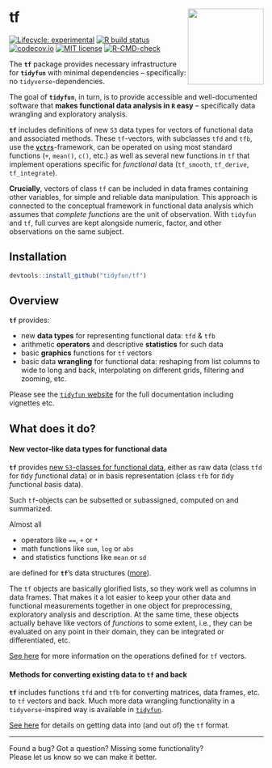 
<!-- README.md is generated from README.Rmd. Please edit that file -->

# tf <img src="https://github.com/tidyfun/tidyfun/blob/master/README_files/figures/tidyfun_hex.gif?raw=true" align="right" height = "150" />

<!-- badges: start -->

[![Lifecycle:
experimental](https://img.shields.io/badge/lifecycle-experimental-orange.svg)](https://www.tidyverse.org/lifecycle/#experimental)
[![R build
status](https://github.com/tidyfun/tf/workflows/R-CMD-check-full/badge.svg)](https://github.com/tidyfun/tf/actions)
[![codecov.io](https://codecov.io/github/tidyfun/tf/coverage.svg?branch=main)](https://codecov.io/github/tidyfun/tf/branch/main)
[![MIT
license](http://img.shields.io/badge/license-MIT-brightgreen.svg)](https://opensource.org/licenses/MIT)
[![R-CMD-check](https://github.com/tidyfun/tf/workflows/R-CMD-check/badge.svg)](https://github.com/tidyfun/tf/actions)
<!-- badges: end -->

The **`tf`** package provides necessary infrastructure for **`tidyfun`**
with minimal dependencies – specifically: no `tidyverse`-dependencies.

The goal of **`tidyfun`**, in turn, is to provide accessible and
well-documented software that **makes functional data analysis in `R`
easy** – specifically data wrangling and exploratory analysis.

**`tf`** includes definitions of new `S3` data types for vectors of
functional data and associated methods. These `tf`-vectors, with
subclasses `tfd` and `tfb`, use the
[**`vctrs`**](https://vctrs.r-lib.org/)-framework, can be operated on
using most standard functions (`+`, `mean()`, `c()`, etc.) as well as
several new functions in `tf` that implement operations specific for
*functional* data (`tf_smooth`, `tf_derive`, `tf_integrate`).

**Crucially**, vectors of class `tf` can be included in data frames
containing other variables, for simple and reliable data manipulation.
This approach is connected to the conceptual framework in functional
data analysis which assumes that *complete functions* are the unit of
observation. With `tidyfun` and `tf`, full curves are kept alongside
numeric, factor, and other observations on the same subject.

## Installation

``` r
devtools::install_github("tidyfun/tf")
```

## Overview

**`tf`** provides:

-   new **data types** for representing functional data: `tfd` & `tfb`
-   arithmetic **operators** and descriptive **statistics** for such
    data
-   basic **graphics** functions for `tf` vectors
-   basic data **wrangling** for functional data: reshaping from list
    columns to wide to long and back, interpolating on different grids,
    filtering and zooming, etc.

Please see the [`tidyfun` website](https://tidyfun.github.io/tidyfun)
for the full documentation including vignettes etc.

## What does it do?

#### New vector-like data types for functional data

**`tf`** provides [new `S3`-classes for functional
data](https://tidyfun.github.io/tidyfun/reference/index.html#section-tf-sub-classes-constructors-converters),
either as raw data (class `tfd` for *t*idy *f*unctional *d*ata) or in
basis representation (class `tfb` for *t*idy *f*unctional *b*asis data).

Such `tf`-objects can be subsetted or subassigned, computed on and
summarized.

Almost all

-   operators like `==`, `+` or `*`
-   math functions like `sum`, `log` or `abs`
-   and statistics functions like `mean` or `sd`

are defined for **`tf`**’s data structures
([more](https://tidyfun.github.io/tidyfun/reference/index.html#section-arithmetic-logical-and-summary-functions)).

The `tf` objects are basically glorified lists, so they work well as
columns in data frames. That makes it a lot easier to keep your other
data and functional measurements together in one object for
preprocessing, exploratory analysis and description. At the same time,
these objects actually behave like vectors of *functions* to some
extent, i.e., they can be evaluated on any point in their domain, they
can be integrated or differentiated, etc.

[See
here](https://tidyfun.github.io/tidyfun/articles/x01_tf_Vectors.html)
for more information on the operations defined for `tf` vectors.

#### Methods for converting existing data to `tf` and back

**`tf`** includes functions `tfd` and `tfb` for converting matrices,
data frames, etc. to `tf` vectors and back. Much more data wrangling
functionality in a `tidyverse`-inspired way is available in
[`tidyfun`](https://tidyfun.github.io/tidyfun).

[See
here](https://tidyfun.github.io/tidyfun/articles/x02_Conversion.html)
for details on getting data into (and out of) the `tf` format.

------------------------------------------------------------------------

Found a bug? Got a question? Missing some functionality?  
Please let us know so we can make it better.
